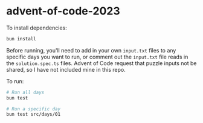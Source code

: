 # advent-of-code-2023

To install dependencies:

```bash
bun install
```

Before running, you'll need to add in your own `input.txt` files to any specific days you want to run, or comment out the `input.txt` file reads in the `solution.spec.ts` files. Advent of Code request that puzzle inputs not be shared, so I have not included mine in this repo.

To run:

```bash
# Run all days
bun test

# Run a specific day
bun test src/days/01
```
